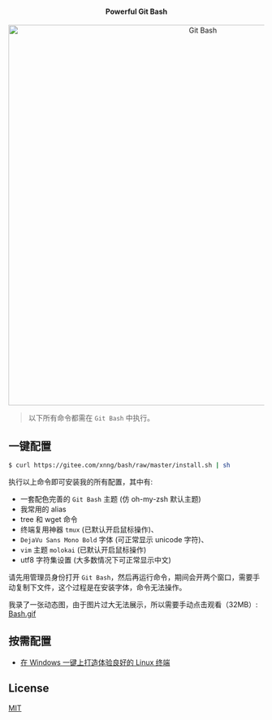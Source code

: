<h4 align="center">Powerful Git Bash</h4>
<p align="center">
    <img alt="Git Bash" src="https://user-images.githubusercontent.com/38936252/48936837-180cab00-ef47-11e8-8925-71eea5980e74.png" width="750">
</p>

> 以下所有命令都需在 `Git Bash` 中执行。

## 一键配置

```bash
$ curl https://gitee.com/xnng/bash/raw/master/install.sh | sh
```

执行以上命令即可安装我的所有配置，其中有:

- 一套配色完善的 `Git Bash` 主题 (仿 oh-my-zsh 默认主题)
- 我常用的 alias
- tree 和 wget 命令
- 终端复用神器 `tmux` (已默认开启鼠标操作)、
- `DejaVu Sans Mono Bold` 字体 (可正常显示 unicode 字符)、
- `vim` 主题 `molokai` (已默认开启鼠标操作)
- utf8 字符集设置 (大多数情况下可正常显示中文)

请先用管理员身份打开 `Git Bash`，然后再运行命令，期间会开两个窗口，需要手动复制下文件，这个过程是在安装字体，命令无法操作。

我录了一张动态图，由于图片过大无法展示，所以需要手动点击观看（32MB）: [Bash.gif](https://xnngs.oss-cn-shanghai.aliyuncs.com/img/bash.gif)

## 按需配置

- [在 Windows 一键上打造体验良好的 Linux 终端](https://xnng.github.io/posts/bash-on-windows.html)

## License

[MIT](./LICENSE)

